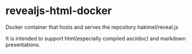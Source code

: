 # revealjs-html-docker
Docker container that hosts and serves the repository hakimel/reveal.js

It is intended to support html(especially compiled asciidoc) and markdown presentations.
